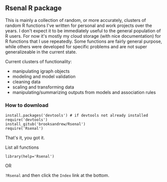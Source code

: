 
## Rsenal R package

This is mainly a collection of random, or more accurately, clusters of random R functions I've written for personal and work projects over the years. I don't expect it to be immediately useful to the general population of R users. For now it's mostly my cloud storage (with nice documentation) for R functions that I use repeatedly. Some functions are fairly general purpose, while others were developed for specific problems and are not super generalizeable in the current state. 

Current clusters of functionality: 

* manipulating igraph objects 
* modeling and model validation 
* cleaning data 
* scaling and transforming data
* manipulating/summarizing outputs from models and association rules

### How to download

`install.packages('devtools') # if devtools not already installed`  
`require('devtools') `  
`install_gitub('brooksandrew/Rsenal')`  
`require('Rsenal')`

That's it, you got it.

List all functions

`library(help='Rsenal')`

OR 

`?Rsenal` and then click the `Index` link at the bottom.
